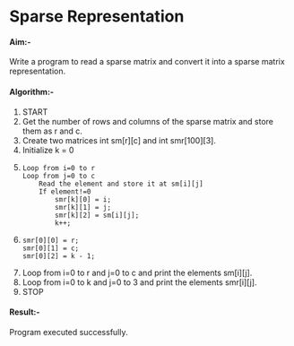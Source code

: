 # Sparse Representation 

#### Aim:-
Write a program to read a sparse matrix and convert it into a sparse matrix representation.

#### Algorithm:-
1. START
1. Get the number of rows and columns of the sparse matrix and store them as r and c.
1. Create two matrices int sm[r][c] and int smr[100][3].
1. Initialize k = 0
1.  ```
    Loop from i=0 to r
    Loop from j=0 to c
        Read the element and store it at sm[i][j]
        If element!=0
            smr[k][0] = i;
            smr[k][1] = j;
            smr[k][2] = sm[i][j];
            k++;
    ```
1.  ```
    smr[0][0] = r;
    smr[0][1] = c;
    smr[0][2] = k - 1;
    ```
1. Loop from i=0 to r and j=0 to c and print the elements sm[i][j].
1. Loop from i=0 to k and j=0 to 3 and print the elements smr[i][j].
1. STOP

#### Result:-
Program executed successfully.